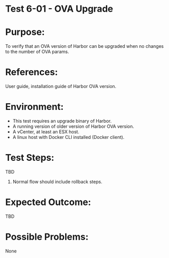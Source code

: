Test 6-01 - OVA Upgrade
=======

# Purpose:

To verify that an OVA version of Harbor can be upgraded when no changes to the number of OVA params.

# References:
User guide, installation guide of Harbor OVA version.

# Environment:
* This test requires an upgrade binary of Harbor.
* A running version of older version of Harbor OVA version.
* A vCenter, at least an ESX host.
* A linux host with Docker CLI installed (Docker client).

# Test Steps:

TBD

1. Normal flow should include rollback steps.


# Expected Outcome:

TBD

# Possible Problems:
None